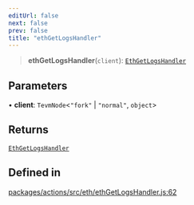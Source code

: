 ```yaml
---
editUrl: false
next: false
prev: false
title: "ethGetLogsHandler"
---
```


> **ethGetLogsHandler**(`client`): [`EthGetLogsHandler`](/reference/tevm/actions/type-aliases/ethgetlogshandler/)

## Parameters

• **client**: `TevmNode`\<`"fork"` \| `"normal"`, `object`\>

## Returns

[`EthGetLogsHandler`](/reference/tevm/actions/type-aliases/ethgetlogshandler/)

## Defined in

[packages/actions/src/eth/ethGetLogsHandler.js:62](https://github.com/evmts/tevm-monorepo/blob/main/packages/actions/src/eth/ethGetLogsHandler.js#L62)
